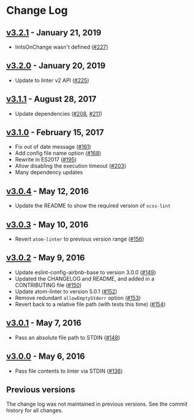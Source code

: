 # Change Log

## [v3.2.1][] - January 21, 2019

-   lintsOnChange wasn't defined ([#227][])

[#227]: https://github.com/AtomLinter/linter-scss-lint/pull/227
[v3.2.1]: https://github.com/AtomLinter/linter-scss-lint/compare/v3.2.0...v3.2.1

## [v3.2.0][] - January 20, 2019

-   Update to linter v2 API ([#225][])

[#225]: https://github.com/AtomLinter/linter-scss-lint/pull/225
[v3.2.0]: https://github.com/AtomLinter/linter-scss-lint/compare/v3.1.1...v3.2.0

## [v3.1.1][] - August 28, 2017

-   Update dependencies ([#208][], [#211][])

[#208]: https://github.com/AtomLinter/linter-scss-lint/pull/208
[#211]: https://github.com/AtomLinter/linter-scss-lint/pull/211
[v3.1.1]: https://github.com/AtomLinter/linter-scss-lint/compare/v3.1.0...v3.1.1

## [v3.1.0][] - February 15, 2017

-   Fix out of date message ([#161][])
-   Add config file name option ([#168][])
-   Rewrite in ES2017 ([#195][])
-   Allow disabling the execution timeout ([#203][])
-   Many dependency updates

[#161]: https://github.com/AtomLinter/linter-scss-lint/pull/161
[#168]: https://github.com/AtomLinter/linter-scss-lint/pull/168
[#195]: https://github.com/AtomLinter/linter-scss-lint/pull/195
[#203]: https://github.com/AtomLinter/linter-scss-lint/pull/203

[v3.1.0]: https://github.com/AtomLinter/linter-scss-lint/compare/v3.0.4...v3.1.0

## [v3.0.4][] - May 12, 2016

-   Update the README to show the required version of `scss-lint`

[v3.0.4]: https://github.com/AtomLinter/linter-scss-lint/compare/v3.0.3...v3.0.4

## [v3.0.3][] - May 10, 2016

-   Revert `atom-linter` to previous version range ([#156][])

[v3.0.3]: https://github.com/AtomLinter/linter-scss-lint/compare/v3.0.2...v3.0.3
[#156]: https://github.com/AtomLinter/linter-scss-lint/pull/156

## [v3.0.2][] - May 9, 2016

-   Update eslint-config-airbnb-base to version 3.0.0 ([#149][])
-   Updated the CHANGELOG and README, and added in a CONTRIBUTING file ([#150][])
-   Update atom-linter to version 5.0.1 ([#152][])
-   Remove redundant `allowEmptyStderr` option ([#153][])
-   Revert back to a relative file path (with tests this time) ([#154][])

[v3.0.2]: https://github.com/AtomLinter/linter-scss-lint/compare/v3.0.1...v3.0.2
[#149]: https://github.com/AtomLinter/linter-scss-lint/pull/149
[#150]: https://github.com/AtomLinter/linter-scss-lint/pull/150
[#152]: https://github.com/AtomLinter/linter-scss-lint/pull/152
[#153]: https://github.com/AtomLinter/linter-scss-lint/pull/153
[#154]: https://github.com/AtomLinter/linter-scss-lint/pull/154

## [v3.0.1][] - May 7, 2016

-   Pass an absolute file path to STDIN ([#148][])

[v3.0.1]: https://github.com/AtomLinter/linter-scss-lint/compare/v3.0.0...v3.0.1
[#148]: https://github.com/AtomLinter/linter-scss-lint/pull/148

## [v3.0.0][] - May 6, 2016

-   Pass file contents to linter via STDIN ([#136][])

[v3.0.0]: https://github.com/AtomLinter/linter-scss-lint/compare/v2.5.1...v3.0.0
[#136]: https://github.com/AtomLinter/linter-scss-lint/pull/136

## Previous versions

The change log was not maintained in previous versions. See the commit history
for all changes.
